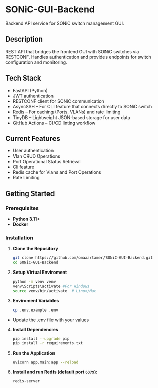 # SONiC-GUI-Backend

Backend API service for SONiC switch management GUI.

## Description

REST API that bridges the frontend GUI with SONiC switches via RESTCONF. Handles authentication and provides endpoints for switch configuration and monitoring.

## Tech Stack

- FastAPI (Python)
- JWT authentication
- RESTCONF client for SONiC communication
- AsyncSSH – For CLI feature that connects directly to SONiC switch
- Redis – For caching (Ports, VLANs) and rate limiting
- TinyDB – Lightweight JSON-based storage for user data
- GitHub Actions – CI/CD linting workflow

## Current Features

- User authentication
- Vlan CRUD Operations
- Port Operational Status Retrieval
- Cli feature
- Redis cache for Vlans and Port Operations
- Rate Limiting
  
## Getting Started

### Prerequisites
- **Python 3.11+**
- **Docker**

### Installation

1. **Clone the Repository**
   ```bash
   git clone https://github.com/omaaartamer/SONiC-GUI-Backend.git
   cd SONiC-GUI-Backend

2. **Setup Virtual Enviroment**
   ```bash
   python -m venv venv
   venv\Scripts\activate #For Windows
   source venv/bin/activate  # Linux/Mac
   
3. **Enviroment Variables**
   ```bash
   cp .env.example .env
   ```
- Update the .env file with your values
   
4. **Install Dependencies**
   ```bash
   pip install --upgrade pip
   pip install -r requirements.txt

5. **Run the Application**
   ```bash
   uvicorn app.main:app --reload
   
6. **Install and run Redis (default port `6379`):**
   ```bash
   redis-server
   ```
